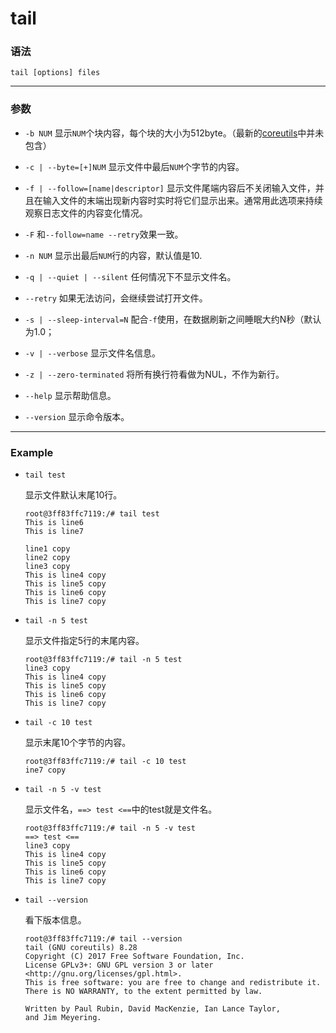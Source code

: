 tail
====

### 语法

`tail [options] files`

***

### 参数

* `-b NUM` 显示`NUM`个块内容，每个块的大小为512byte。（最新的[coreutils](https://www.gnu.org/software/coreutils/)中并未包含）

* `-c | --byte=[+]NUM` 显示文件中最后`NUM`个字节的内容。

* `-f | --follow=[name|descriptor]` 显示文件尾端内容后不关闭输入文件，并且在输入文件的末端出现新内容时实时将它们显示出来。通常用此选项来持续观察日志文件的内容变化情况。

* `-F` 和`--follow=name --retry`效果一致。

* `-n NUM` 显示出最后`NUM`行的内容，默认值是10.

* `-q | --quiet | --silent` 任何情况下不显示文件名。

* `--retry` 如果无法访问，会继续尝试打开文件。

* `-s | --sleep-interval=N` 配合`-f`使用，在数据刷新之间睡眠大约N秒（默认为1.0；

* `-v | --verbose` 显示文件名信息。

* `-z | --zero-terminated` 将所有换行符看做为NUL，不作为新行。

* `--help` 显示帮助信息。

* `--version` 显示命令版本。

***

### Example

* `tail test`

    显示文件默认末尾10行。

    ```
    root@3ff83ffc7119:/# tail test
    This is line6
    This is line7

    line1 copy
    line2 copy
    line3 copy
    This is line4 copy
    This is line5 copy
    This is line6 copy
    This is line7 copy
    ```

* `tail -n 5 test`

    显示文件指定5行的末尾内容。

    ```
    root@3ff83ffc7119:/# tail -n 5 test
    line3 copy
    This is line4 copy
    This is line5 copy
    This is line6 copy
    This is line7 copy
    ```

* `tail -c 10 test`

    显示末尾10个字节的内容。

    ```
    root@3ff83ffc7119:/# tail -c 10 test
    ine7 copy
    ```

* `tail -n 5 -v test`

    显示文件名，`==> test <==`中的test就是文件名。

    ```
    root@3ff83ffc7119:/# tail -n 5 -v test
    ==> test <==
    line3 copy
    This is line4 copy
    This is line5 copy
    This is line6 copy
    This is line7 copy
    ```

* `tail --version`

    看下版本信息。

    ```
    root@3ff83ffc7119:/# tail --version
    tail (GNU coreutils) 8.28
    Copyright (C) 2017 Free Software Foundation, Inc.
    License GPLv3+: GNU GPL version 3 or later <http://gnu.org/licenses/gpl.html>.
    This is free software: you are free to change and redistribute it.
    There is NO WARRANTY, to the extent permitted by law.

    Written by Paul Rubin, David MacKenzie, Ian Lance Taylor,
    and Jim Meyering.
    ```
